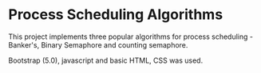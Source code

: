 # Process Scheduling Algorithms
This project implements three popular algorithms for process scheduling - Banker's, Binary Semaphore and counting semaphore.

Bootstrap (5.0), javascript and basic HTML, CSS was used.
